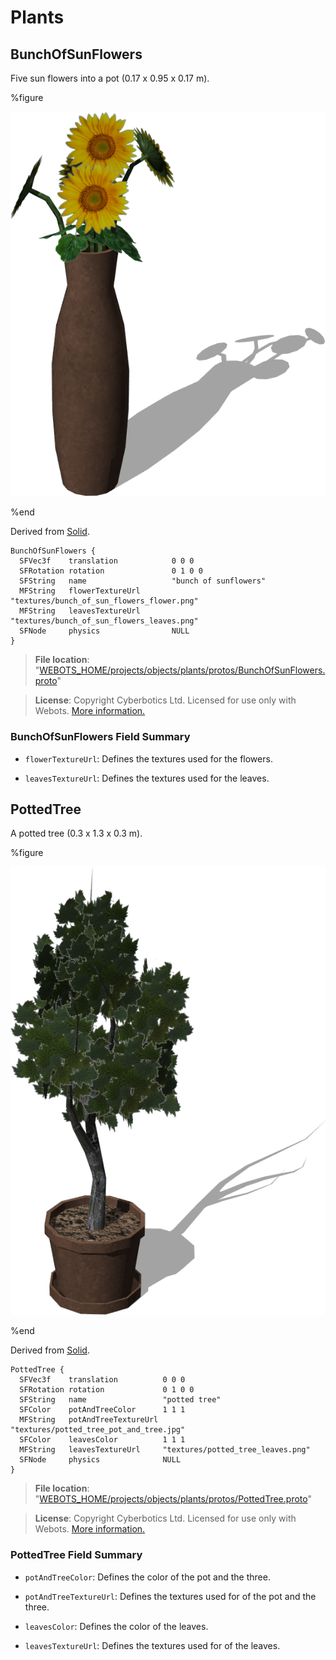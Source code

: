 # Plants

## BunchOfSunFlowers

Five sun flowers into a pot (0.17 x 0.95 x 0.17 m).

%figure

![BunchOfSunFlowers](images/objects/plants/BunchOfSunFlowers/model.png)

%end

Derived from [Solid](../reference/solid.md).

```
BunchOfSunFlowers {
  SFVec3f    translation            0 0 0
  SFRotation rotation               0 1 0 0
  SFString   name                   "bunch of sunflowers"
  MFString   flowerTextureUrl       "textures/bunch_of_sun_flowers_flower.png"
  MFString   leavesTextureUrl       "textures/bunch_of_sun_flowers_leaves.png"
  SFNode     physics                NULL
}
```

> **File location**: "[WEBOTS\_HOME/projects/objects/plants/protos/BunchOfSunFlowers.proto](https://github.com/omichel/webots/tree/master//projects/objects/plants/protos/BunchOfSunFlowers.proto)"

> **License**: Copyright Cyberbotics Ltd. Licensed for use only with Webots.
[More information.](https://cyberbotics.com/webots_assets_license)

### BunchOfSunFlowers Field Summary

- `flowerTextureUrl`: Defines the textures used for the flowers.

- `leavesTextureUrl`: Defines the textures used for the leaves.

## PottedTree

A potted tree (0.3 x 1.3 x 0.3 m).

%figure

![PottedTree](images/objects/plants/PottedTree/model.png)

%end

Derived from [Solid](../reference/solid.md).

```
PottedTree {
  SFVec3f    translation          0 0 0
  SFRotation rotation             0 1 0 0
  SFString   name                 "potted tree"
  SFColor    potAndTreeColor      1 1 1
  MFString   potAndTreeTextureUrl "textures/potted_tree_pot_and_tree.jpg"
  SFColor    leavesColor          1 1 1
  MFString   leavesTextureUrl     "textures/potted_tree_leaves.png"
  SFNode     physics              NULL
}
```

> **File location**: "[WEBOTS\_HOME/projects/objects/plants/protos/PottedTree.proto](https://github.com/omichel/webots/tree/master//projects/objects/plants/protos/PottedTree.proto)"

> **License**: Copyright Cyberbotics Ltd. Licensed for use only with Webots.
[More information.](https://cyberbotics.com/webots_assets_license)

### PottedTree Field Summary

- `potAndTreeColor`: Defines the color of the pot and the three.

- `potAndTreeTextureUrl`: Defines the textures used for of the pot and the three.

- `leavesColor`: Defines the color of the leaves.

- `leavesTextureUrl`: Defines the textures used for of the leaves.

